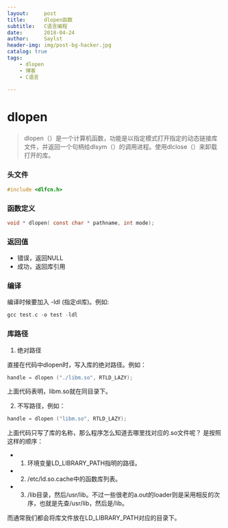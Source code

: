 ```yaml
---
layout:     post
title:      dlopen函数
subtitle:   C语言编程
date:       2018-04-24
author:     Saylst
header-img: img/post-bg-hacker.jpg
catalog: true
tags:
    - dlopen
    - 博客
    - C语言

---
```

# dlopen

### 
> dlopen（）是一个计算机函数，功能是以指定模式打开指定的动态链接库文件，并返回一个句柄给dlsym（）的调用进程。使用dlclose（）来卸载打开的库。

### 头文件
```c
#include <dlfcn.h>
```

### 函数定义
```c
void * dlopen( const char * pathname, int mode);
```
### 返回值
- 错误，返回NULL
- 成功，返回库引用

### 编译
编译时候要加入 -ldl (指定dl库)。例如:
```c
gcc test.c -o test -ldl
```
### 库路径
1. 绝对路径

直接在代码中dlopen时，写入库的绝对路径。例如：
```c
handle = dlopen ("./libm.so", RTLD_LAZY);  
```
上面代码表明，libm.so就在同目录下。

2. 不写路径，例如：
```c
handle = dlopen ("libm.so", RTLD_LAZY);  
```
上面代码只写了库的名称，那么程序怎么知道去哪里找对应的.so文件呢？
是按照这样的顺序：
- 1. 环境变量LD_LIBRARY_PATH指明的路径。
- 2. /etc/ld.so.cache中的函数库列表。
- 3. /lib目录，然后/usr/lib。不过一些很老的a.out的loader则是采用相反的次序，也就是先查/usr/lib，然后是/lib。

而通常我们都会将库文件放在LD_LIBRARY_PATH对应的目录下。

